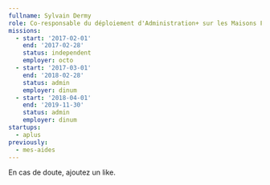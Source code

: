 ```yaml
---
fullname: Sylvain Dermy
role: Co-responsable du déploiement d'Administration+ sur les Maisons France Service
missions:
  - start: '2017-02-01'
    end: '2017-02-28'
    status: independent
    employer: octo
  - start: '2017-03-01'
    end: '2018-02-28'
    status: admin
    employer: dinum
  - start: '2018-04-01'
    end: '2019-11-30'
    status: admin
    employer: dinum
startups:
  - aplus
previously:
  - mes-aides
---
```


En cas de doute, ajoutez un like.
